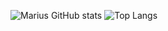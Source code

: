 ![Marius GitHub stats](https://github-readme-stats-psi-beige.vercel.app/api?username=MariusBaschnagel&show_icons=true&theme=swift&count_private=true) ![Top Langs](https://github-readme-stats-psi-beige.vercel.app/api/top-langs/?username=MariusBaschnagel&theme=swift&count_private=true&langs_count=8&hide=javascript,css&exclude_repo=github-readme-stats)
